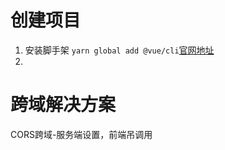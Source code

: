 # 创建项目

1. 安装脚手架 ```yarn global add @vue/cli```[官网地址](https://cli.vuejs.org/zh/guide/installation.html)
2. 


# 跨域解决方案

CORS跨域-服务端设置，前端吊调用

